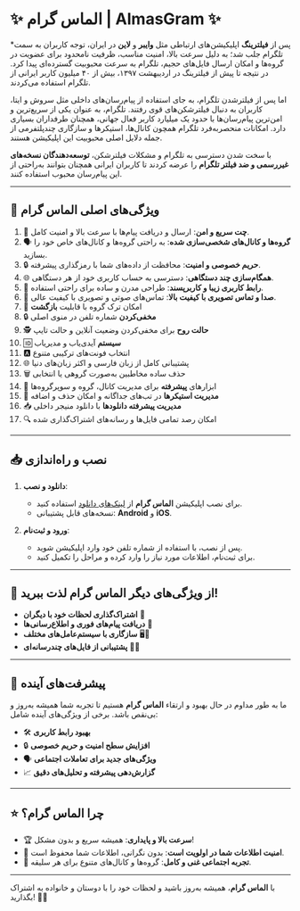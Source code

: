 # ✨ الماس گرام | **AlmasGram** ✨

*پس از **فیلترینگ** اپلیکیشن‌های ارتباطی مثل **وایبر** و **لاین** در ایران، توجه کاربران به سمت تلگرام جلب شد؛ به دلیل سرعت بالا، امنیت مناسب، ظرفیت نامحدود برای عضویت در گروه‌ها و امکان ارسال فایل‌های حجیم، تلگرام به سرعت محبوبیت گسترده‌ای پیدا کرد. در نتیجه تا پیش از فیلترینگ در اردیبهشت ۱۳۹۷، بیش از ۴۰ میلیون کاربر ایرانی از تلگرام استفاده می‌کردند.

اما پس از فیلترشدن تلگرام، به جای استفاده از پیام‌رسان‌های داخلی مثل سروش و ایتا، کاربران به دنبال فیلترشکن‌های قوی رفتند. تلگرام، به عنوان یکی از سریع‌ترین و امن‌ترین پیام‌رسان‌ها با حدود یک میلیارد کاربر فعال جهانی، همچنان طرفداران بسیاری دارد. امکانات منحصربه‌فرد تلگرام همچون کانال‌ها، استیکرها و سازگاری چندپلتفرمی از جمله دلایل اصلی محبوبیت این اپلیکیشن هستند.

با سخت شدن دسترسی به تلگرام و مشکلات فیلترشکن، **توسعه‌دهندگان نسخه‌های غیررسمی و ضد فیلتر تلگرام** را عرضه کردند تا کاربران ایرانی همچنان بتوانند به‌راحتی از این پیام‌رسان محبوب استفاده کنند.

---

## 🌟 ویژگی‌های اصلی الماس گرام

1. 📱 **چت سریع و امن**: ارسال و دریافت پیام‌ها با سرعت بالا و امنیت کامل.
2. 🗣️ **گروه‌ها و کانال‌های شخصی‌سازی شده**: به راحتی گروه‌ها و کانال‌های خاص خود را بسازید.
3. 🔒 **حریم خصوصی و امنیت**: محافظت از داده‌های شما با رمزگذاری پیشرفته.
4. 🌐 **همگام‌سازی چند دستگاهی**: دسترسی به حساب کاربری خود از هر دستگاهی.
5. 🎨 **رابط کاربری زیبا و کاربرپسند**: طراحی مدرن و ساده برای راحتی استفاده.
6. 💬 **صدا و تماس تصویری با کیفیت بالا**: تماس‌های صوتی و تصویری با کیفیت عالی.
7. 🔄 امکان ترک گروه با قابلیت **بازگشت**
8. 🔒 **مخفی‌کردن** شماره تلفن در منوی اصلی
9. 🕵️ **حالت روح** برای مخفی‌کردن وضعیت آنلاین و حالت تایپ
10. 🆔 **سیستم** آیدی‌یاب و مدیر‌یاب
11. 🅰️ انتخاب فونت‌های ترکیبی متنوع
12. 🌐 پشتیبانی کامل از زبان فارسی و اکثر زبان‌های دنیا
13. 🗑️ حذف ساده مخاطبین به‌صورت گروهی یا انتخابی
14. 📢 ابزارهای **پیشرفته** برای مدیریت کانال، گروه و سوپرگروه‌ها
15. 🎨 **مدیریت استیکرها** در تب‌های جداگانه و امکان حذف و اضافه
16. 📥 **مدیریت پیشرفته دانلودها** با دانلود منیجر داخلی
17. 🔍 امکان رصد تمامی فایل‌ها و رسانه‌های اشتراک‌گذاری شده

---

## 📥 نصب و راه‌اندازی

1. **دانلود و نصب**:
   - برای نصب اپلیکیشن **الماس گرام** از [لینک‌های دانلود]([https://link-to-download.com](https://github.com/soft20developer/almasgram/releases/download/telegram/Almasgram_1.apk)) استفاده کنید.
   - نسخه‌های قابل پشتیبانی: **Android** و **iOS**.

  
2. **ورود و ثبت‌نام**:
   - پس از نصب، با استفاده از شماره تلفن خود وارد اپلیکیشن شوید.
   - برای ثبت‌نام، اطلاعات مورد نیاز را وارد کرده و مراحل را تکمیل کنید.

---


## 🌈 از ویژگی‌های دیگر الماس گرام لذت ببرید!

- **اشتراک‌گذاری لحظات خود با دیگران** 📸
- **دریافت پیام‌های فوری و اطلاع‌رسانی‌ها** 🔔
- **سازگاری با سیستم‌عامل‌های مختلف** 🖥️📱
- **پشتیبانی از فایل‌های چندرسانه‌ای** 🎥🎶

---

## 🚀 پیشرفت‌های آینده

ما به طور مداوم در حال بهبود و ارتقاء **الماس گرام** هستیم تا تجربه شما همیشه به‌روز و بی‌نقص باشد. برخی از ویژگی‌های آینده شامل:

- 🛠️ **بهبود رابط کاربری**
- 🔒 **افزایش سطح امنیت و حریم خصوصی**
- 🗣️ **ویژگی‌های جدید برای تعاملات اجتماعی**
- 📈 **گزارش‌دهی پیشرفته و تحلیل‌های دقیق**

---

## ⭐ چرا **الماس گرام**؟

- 🏆 **سرعت بالا و پایداری**: همیشه سریع و بدون مشکل!
- 🔐 **امنیت اطلاعات شما در اولویت است**: بدون نگرانی، اطلاعات شما محفوظ است.
- 🎉 **تجربه اجتماعی غنی و کامل**: گروه‌ها و کانال‌های متنوع برای هر سلیقه.

---

با **الماس گرام**، همیشه به‌روز باشید و لحظات خود را با دوستان و خانواده به اشتراک بگذارید! 💎💬
<meta name="google-site-verification" content="HnaqzbkCQB2gyeRIXpBCqeXkD-oeesTgax8djfdd2jQ" />
